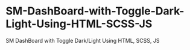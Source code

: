 # SM-DashBoard-with-Toggle-Dark-Light-Using-HTML-SCSS-JS
SM DashBoard with Toggle Dark/Light Using HTML, SCSS, JS
